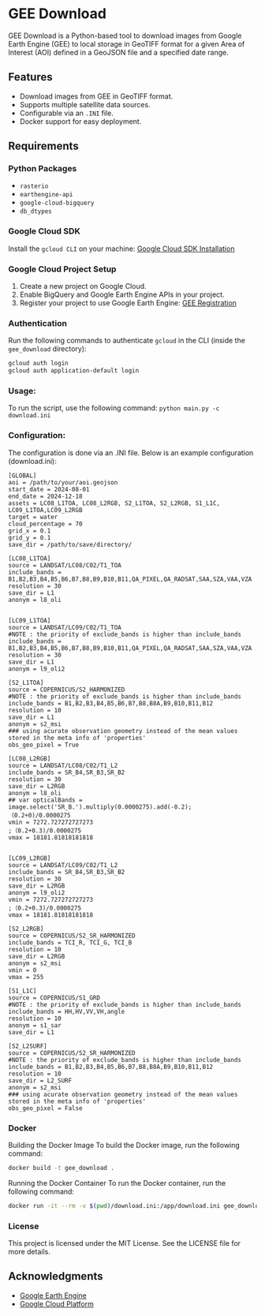 # GEE Download

GEE Download is a Python-based tool to download images from Google Earth Engine (GEE) to local storage in GeoTIFF format for a given Area of Interest (AOI) defined in a GeoJSON file and a specified date range.

## Features

- Download images from GEE in GeoTIFF format.
- Supports multiple satellite data sources.
- Configurable via an `.INI` file.
- Docker support for easy deployment.

## Requirements

### Python Packages

- `rasterio`
- `earthengine-api`
- `google-cloud-bigquery`
- `db_dtypes`

### Google Cloud SDK

Install the `gcloud CLI` on your machine: [Google Cloud SDK Installation](https://cloud.google.com/sdk/docs/install)

### Google Cloud Project Setup

1. Create a new project on Google Cloud.
2. Enable BigQuery and Google Earth Engine APIs in your project.
3. Register your project to use Google Earth Engine: [GEE Registration](https://code.earthengine.google.com/register)

### Authentication

Run the following commands to authenticate `gcloud` in the CLI (inside the `gee_download` directory):

```sh
gcloud auth login
gcloud auth application-default login
```

### Usage:
To run the script, use the following command:
`python main.py -c download.ini`

### Configuration:
The configuration is done via an .INI file. Below is an example configuration (download.ini):

```commandline
[GLOBAL]
aoi = /path/to/your/aoi.geojson
start_date = 2024-08-01
end_date = 2024-12-18
assets = LC08_L1TOA, LC08_L2RGB, S2_L1TOA, S2_L2RGB, S1_L1C, LC09_L1TOA,LC09_L2RGB
target = water
cloud_percentage = 70
grid_x = 0.1
grid_y = 0.1
save_dir = /path/to/save/directory/

[LC08_L1TOA]
source = LANDSAT/LC08/C02/T1_TOA
include_bands = B1,B2,B3,B4,B5,B6,B7,B8,B9,B10,B11,QA_PIXEL,QA_RADSAT,SAA,SZA,VAA,VZA
resolution = 30
save_dir = L1
anonym = l8_oli


[LC09_L1TOA]
source = LANDSAT/LC09/C02/T1_TOA
#NOTE : the priority of exclude_bands is higher than include_bands
include_bands = B1,B2,B3,B4,B5,B6,B7,B8,B9,B10,B11,QA_PIXEL,QA_RADSAT,SAA,SZA,VAA,VZA
resolution = 30
save_dir = L1
anonym = l9_oli2

[S2_L1TOA]
source = COPERNICUS/S2_HARMONIZED
#NOTE : the priority of exclude_bands is higher than include_bands
include_bands = B1,B2,B3,B4,B5,B6,B7,B8,B8A,B9,B10,B11,B12
resolution = 10
save_dir = L1
anonym = s2_msi
### using acurate observation geometry instead of the mean values stored in the meta info of 'properties'
obs_geo_pixel = True

[LC08_L2RGB]
source = LANDSAT/LC08/C02/T1_L2
include_bands = SR_B4,SR_B3,SR_B2
resolution = 30
save_dir = L2RGB
anonym = l8_oli
## var opticalBands = image.select('SR_B.').multiply(0.0000275).add(-0.2); （0.2+0)/0.0000275
vmin = 7272.727272727273
;（0.2+0.3)/0.0000275
vmax = 18181.81818181818


[LC09_L2RGB]
source = LANDSAT/LC09/C02/T1_L2
include_bands = SR_B4,SR_B3,SR_B2
resolution = 30
save_dir = L2RGB
anonym = l9_oli2
vmin = 7272.727272727273
;（0.2+0.3)/0.0000275
vmax = 18181.81818181818

[S2_L2RGB]
source = COPERNICUS/S2_SR_HARMONIZED
include_bands = TCI_R, TCI_G, TCI_B
resolution = 10
save_dir = L2RGB
anonym = s2_msi
vmin = 0
vmax = 255

[S1_L1C]
source = COPERNICUS/S1_GRD
#NOTE : the priority of exclude_bands is higher than include_bands
include_bands = HH,HV,VV,VH,angle
resolution = 10
anonym = s1_sar
save_dir = L1

[S2_L2SURF]
source = COPERNICUS/S2_SR_HARMONIZED
#NOTE : the priority of exclude_bands is higher than include_bands
include_bands = B1,B2,B3,B4,B5,B6,B7,B8,B8A,B9,B10,B11,B12
resolution = 10
save_dir = L2_SURF
anonym = s2_msi
### using acurate observation geometry instead of the mean values stored in the meta info of 'properties'
obs_geo_pixel = False
```
### Docker
Building the Docker Image
To build the Docker image, run the following command:

```sh
docker build -t gee_download .
```

Running the Docker Container
To run the Docker container, run the following command:

```sh   
docker run -it --rm -v $(pwd)/download.ini:/app/download.ini gee_download```
```

### License
This project is licensed under the MIT License. See the LICENSE file for more details.

## Acknowledgments

* [Google Earth Engine](https://earthengine.google.com/)
* [Google Cloud Platform](https://cloud.google.com/)